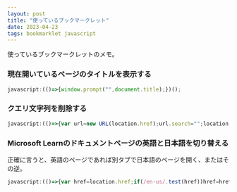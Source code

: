 ```yaml
---
layout: post
title: "使っているブックマークレット"
date: 2023-04-23
tags: bookmarklet javascript
---
```


使っているブックマークレットのメモ。

### 現在開いているページのタイトルを表示する

```js
javascript:(()=>{window.prompt("",document.title);})();
```

### クエリ文字列を削除する

```js
javascript:(()=>{var url=new URL(location.href);url.search="";location.href=url;})();
```

### Microsoft Learnのドキュメントページの英語と日本語を切り替える

正確に言うと、英語のページであれば別タブで日本語のページを開く、またはその逆。

```js
javascript:(()=>{var href=location.href;if(/en-us/.test(href))href=href.replace(/en-us/,"ja-jp");else if(/ja-jp/.test(href))href=href.replace(/ja-jp/,"en-us");else return;window.open(href)})();
```

